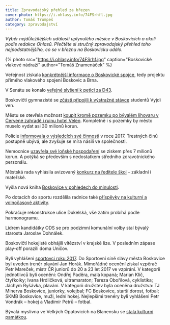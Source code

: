 ```yaml
---
title: Zpravodajský přehled za březen
cover-photo: https://i.ohlasy.info/74FSrhfl.jpg
author: Tomáš Trumpeš
category: zpravodajství
---
```


*Výběr nejdůležitějších událostí uplynulého měsíce v Boskovicích a okolí podle redakce Ohlasů. Přečtěte si stručný zpravodajský přehled toho  nejpodstatnějšího, co se v březnu na Boskovicku událo.*

{% photo src="https://i.ohlasy.info/74FSrhf.jpg" caption="Boskovické vlakové nádraží" author="Tomáš Znamenáček" %}

Veřejnost získala [konkrétnější informace o Boskovické spojce](http://www.ohlasy.info/clanky/2018/03/spojka.html), tedy projektu přímého vlakového spojení Boskovic a Brna.

V Senátu se konalo [veřejné slyšení k petici za D43](http://boskovice.cz/verejne-slyseni-v-nbsp-senatu-k-nbsp-petici-za-nbsp-d43/d-32995).

Boskovičtí gymnazisté se [zčásti připojili k výstražné stávce](https://www.facebook.com/events/1829796720405034/permalink/1831306593587380/?ref=1&action_history=null) studentů Vyjdi ven.

Městu se otevřela možnost [koupit kromě pozemku po bývalém lihovaru v Červené zahradě i ruinu hotel Velen](http://www.ohlasy.info/clanky/2018/03/velen-prodej.html). Kompletně i s pozemky by město muselo vydat asi 30 milionů korun.

Policie [informovala o výsledcích své činnosti](http://www.ohlasy.info/clanky/2018/03/z-radnice.html) v roce 2017. Trestných činů postupně ubývá, ale zvyšuje se míra násilí ve společnosti.

Nemocnice [uzavřela své loňské hospodaření](http://www.ohlasy.info/clanky/2018/03/z-radnice.html) se ziskem přes 7 milionů korun. A potýká se především s nedostatkem středního zdravotnického personálu.

Městská rada vyhlásila avizovaný [konkurz na ředitele škol](http://boskovice.cz/konkurz-na-reditele-ms-a-nbsp-zs-boskovice/d-32860) – základní i mateřské.

Vyšla nová kniha [Boskovice v pohledech do minulosti](http://boskovice.cz/nova-kniha-o-nbsp-boskovicich-se-nbsp-predstavila/d-32993).

Po dotacích do sportu rozdělila radnice také [příspěvky na kulturní a volnočasové aktivity](http://boskovice.cz/vysledne-rozdeleni-dotacniho-programu-kultura-a-nbsp-volnocasove-aktivity/d-33013).

Pokračuje rekonstrukce ulice Dukelská, vše zatím probíhá podle harmonogramu.

Lídrem kandidátky ODS se pro podzimní komunální volby stal bývalý starosta Jaroslav Dohnálek.

Boskovičtí hokejisté obhájili vítězství v krajské lize. V posledním zápase play-off porazili doma Uničov.

Byli vyhlášeni [sportovci roku 2017](http://boskovice.cz/na-plese-byli-vyhlaseni-sportovci-boskovic-za-rok-2017/d-32953). Do Sportovní síně slávy města Boskovice byl uveden trenér plavání Jan Horák. Mimořádné ocenění získal vzpěrač Petr Mareček, mistr ČR juniorů do 20 a 23 let 2017 ve vzpírání. V kategorii jednotlivců byli oceněni: Ondřej Paděra, malá kopaná; Marian Klíč, čtyřkolky; Ivana Hrdličková, ultramaraton; Tereza Obořilová, cyklistika; Jáchym Ryšávka, plavání. V kategorii družstev byla oceněna družstva: TJ Minerva Boskovice, juniorky, volejbal; FC Boskovice, starší dorost, fotbal; SKMB Boskovice, muži, lední hokej. Nejlepšími trenéry byli vyhlášeni Petr Vondrák – hokej a Vladimír Petrů – fotbal.

Bývalá myslivna ve Velkých Opatovicích na Blanensku se [stala kulturní památkou](https://blanensky.denik.cz/zpravy_region/zdivo-hajenky-fascinuje-i-ministerstvo-kultury-stala-se-z-ni-pamatka-20180319.html).
